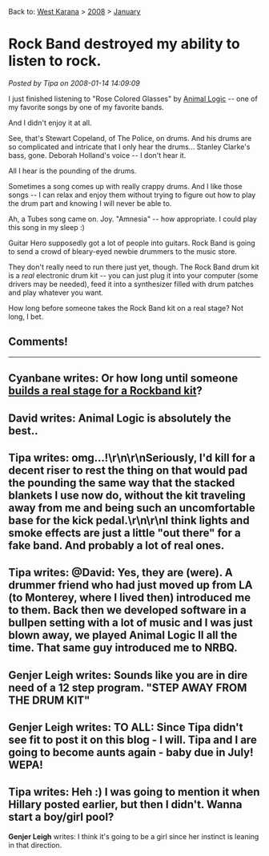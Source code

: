 Back to: [West Karana](/posts/westkarana.md) > [2008](/posts/2008/westkarana.md) > [January](./westkarana.md)
# Rock Band destroyed my ability to listen to rock.

*Posted by Tipa on 2008-01-14 14:09:09*

I just finished listening to "Rose Colored Glasses" by [Animal Logic](http://en.wikipedia.org/wiki/Animal_Logic_(band)) -- one of my favorite songs by one of my favorite bands.

And I didn't enjoy it at all.

See, that's Stewart Copeland, of The Police, on drums. And his drums are so complicated and intricate that I only hear the drums... Stanley Clarke's bass, gone. Deborah Holland's voice -- I don't hear it.

All I hear is the pounding of the drums.

Sometimes a song comes up with really crappy drums. And I like those songs -- I can relax and enjoy them without trying to figure out how to play the drum part and knowing I will never be able to.

Ah, a Tubes song came on. Joy. "Amnesia" -- how appropriate. I could play this song in my sleep :)

Guitar Hero supposedly got a lot of people into guitars. Rock Band is going to send a crowd of bleary-eyed newbie drummers to the music store.

They don't really need to run there just yet, though. The Rock Band drum kit is a *real* electronic drum kit -- you can just plug it into your computer (some drivers may be needed), feed it into a synthesizer filled with drum patches and play whatever you want.

How long before someone takes the Rock Band kit on a real stage? Not long, I bet.

## Comments!
---
**Cyanbane** writes: Or how long until someone <a href="http://technabob.com/blog/2008/01/12/rock-band-stage-kit-adds-lights-and-smoke-as-you-jam/" rel="nofollow">builds a real stage for a Rockband kit</a>?
---
**David** writes: Animal Logic is absolutely the best..
---
**Tipa** writes: omg...!\r\n\r\nSeriously, I'd kill for a decent riser to rest the thing on that would pad the pounding the same way that the stacked blankets I use now do, without the kit traveling away from me and being such an uncomfortable base for the kick pedal.\r\n\r\nI think lights and smoke effects are just a little "out there" for a fake band. And probably a lot of real ones.
---
**Tipa** writes: @David: Yes, they are (were). A drummer friend who had just moved up from LA (to Monterey, where I lived then) introduced me to them. Back then we developed software in a bullpen setting with a lot of music and I was just blown away, we played Animal Logic II all the time. That same guy introduced me to NRBQ.
---
**Genjer Leigh** writes: Sounds like you are in dire need of a 12 step program. "STEP AWAY FROM THE DRUM KIT"
---
**Genjer Leigh** writes: TO ALL:  Since Tipa didn't see fit to post it on this blog - I will.  Tipa and I are going to become aunts again - baby due in July!  WEPA!
---
**Tipa** writes: Heh :) I was going to mention it when Hillary posted earlier, but then I didn't. Wanna start a boy/girl pool?
---
**Genjer Leigh** writes: I think it's going to be a girl since her instinct is leaning in that direction.
